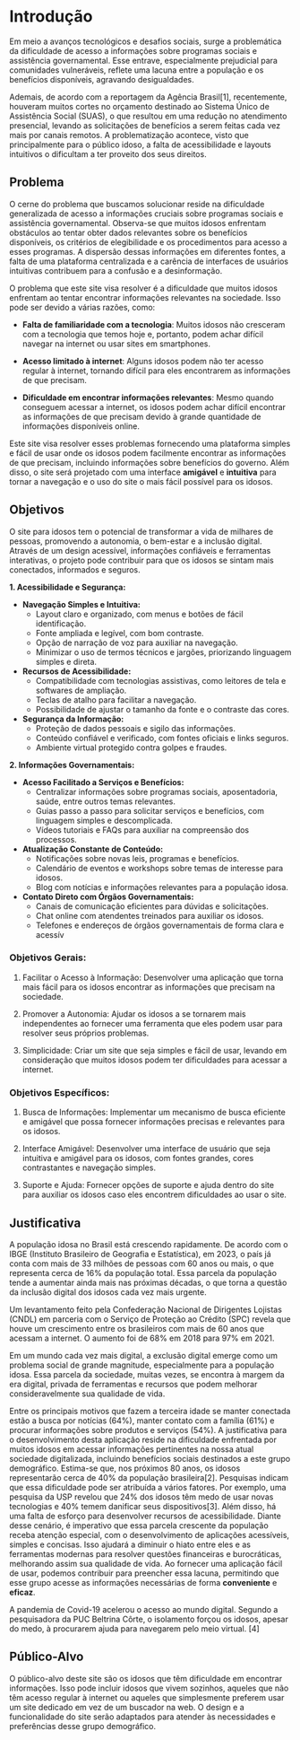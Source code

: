 # Introdução

Em meio a avanços tecnológicos e desafios sociais, surge a problemática da dificuldade de acesso a informações sobre programas sociais e assistência governamental. Esse entrave, especialmente prejudicial para comunidades vulneráveis, reflete uma lacuna entre a população e os benefícios disponíveis, agravando desigualdades.

Ademais, de acordo com a reportagem da Agência Brasil[1], recentemente, houveram muitos cortes no orçamento destinado ao Sistema Único de Assistência Social (SUAS), o que resultou em uma redução no atendimento presencial, levando as solicitações de benefícios a serem feitas cada vez mais por canais remotos. A problematização acontece, visto que principalmente para o público idoso, a falta de acessibilidade e layouts intuitivos o dificultam a ter proveito dos seus direitos.

## Problema

O cerne do problema que buscamos solucionar reside na dificuldade generalizada de acesso a informações cruciais sobre programas sociais e assistência governamental. Observa-se que muitos idosos enfrentam obstáculos ao tentar obter dados relevantes sobre os benefícios disponíveis, os critérios de elegibilidade e os procedimentos para acesso a esses programas. A dispersão dessas informações em diferentes fontes, a falta de uma plataforma centralizada e a carência de interfaces de usuários intuitivas contribuem para a confusão e a desinformação.

O problema que este site visa resolver é a dificuldade que muitos idosos enfrentam ao tentar encontrar informações relevantes na sociedade. Isso pode ser devido a várias razões, como:

- **Falta de familiaridade com a tecnologia**: Muitos idosos não cresceram com a tecnologia que temos hoje e, portanto, podem achar difícil navegar na internet ou usar sites em smartphones.

- **Acesso limitado à internet**: Alguns idosos podem não ter acesso regular à internet, tornando difícil para eles encontrarem as informações de que precisam.

- **Dificuldade em encontrar informações relevantes**: Mesmo quando conseguem acessar a internet, os idosos podem achar difícil encontrar as informações de que precisam devido à grande quantidade de informações disponíveis online.

Este site visa resolver esses problemas fornecendo uma plataforma simples e fácil de usar onde os idosos podem facilmente encontrar as informações de que precisam, incluindo informações sobre benefícios do governo. Além disso, o site será projetado com uma interface **amigável** e **intuitiva** para tornar a navegação e o uso do site o mais fácil possível para os idosos.

## Objetivos

O site para idosos tem o potencial de transformar a vida de milhares de pessoas, promovendo a autonomia, o bem-estar e a inclusão digital. Através de um design acessível, informações confiáveis e ferramentas interativas, o projeto pode contribuir para que os idosos se sintam mais conectados, informados e seguros.

**1. Acessibilidade e Segurança:**

-   **Navegação Simples e Intuitiva:**
    -   Layout claro e organizado, com menus e botões de fácil identificação.
    -   Fonte ampliada e legível, com bom contraste.
    -   Opção de narração de voz para auxiliar na navegação.
    -   Minimizar o uso de termos técnicos e jargões, priorizando linguagem simples e direta.
-   **Recursos de Acessibilidade:**
    -   Compatibilidade com tecnologias assistivas, como leitores de tela e softwares de ampliação.
    -   Teclas de atalho para facilitar a navegação.
    -   Possibilidade de ajustar o tamanho da fonte e o contraste das cores.
-   **Segurança da Informação:**
    -   Proteção de dados pessoais e sigilo das informações.
    -   Conteúdo confiável e verificado, com fontes oficiais e links seguros.
    -   Ambiente virtual protegido contra golpes e fraudes.

**2. Informações Governamentais:**

-   **Acesso Facilitado a Serviços e Benefícios:**
    -   Centralizar informações sobre programas sociais, aposentadoria, saúde, entre outros temas relevantes.
    -   Guias passo a passo para solicitar serviços e benefícios, com linguagem simples e descomplicada.
    -   Vídeos tutoriais e FAQs para auxiliar na compreensão dos processos.
-   **Atualização Constante de Conteúdo:**
    -   Notificações sobre novas leis, programas e benefícios.
    -   Calendário de eventos e workshops sobre temas de interesse para idosos.
    -   Blog com notícias e informações relevantes para a população idosa.
-   **Contato Direto com Órgãos Governamentais:**
    -   Canais de comunicação eficientes para dúvidas e solicitações.
    -   Chat online com atendentes treinados para auxiliar os idosos.
    -   Telefones e endereços de órgãos governamentais de forma clara e acessív

### Objetivos Gerais:

1. Facilitar o Acesso à Informação: Desenvolver uma aplicação que torna mais fácil para os idosos encontrar as informações que precisam na sociedade.

2. Promover a Autonomia: Ajudar os idosos a se tornarem mais independentes ao fornecer uma ferramenta que eles podem usar para resolver seus próprios problemas.

3. Simplicidade: Criar um site que seja simples e fácil de usar, levando em consideração que muitos idosos podem ter dificuldades para acessar a internet.

### Objetivos Específicos:

1. Busca de Informações: Implementar um mecanismo de busca eficiente e amigável que possa fornecer informações precisas e relevantes para os idosos.

2. Interface Amigável: Desenvolver uma interface de usuário que seja intuitiva e amigável para os idosos, com fontes grandes, cores contrastantes e navegação simples.

3. Suporte e Ajuda: Fornecer opções de suporte e ajuda dentro do site para auxiliar os idosos caso eles encontrem dificuldades ao usar o site.

## Justificativa

A população idosa no Brasil está crescendo rapidamente. De acordo com o IBGE (Instituto Brasileiro de Geografia e Estatística), em 2023, o país já conta com mais de 33 milhões de pessoas com 60 anos ou mais, o que representa cerca de 16% da população total. Essa parcela da população tende a aumentar ainda mais nas próximas décadas, o que torna a questão da inclusão digital dos idosos cada vez mais urgente. 

Um levantamento feito pela Confederação Nacional de Dirigentes Lojistas (CNDL) em parceria com o Serviço de Proteção ao Crédito (SPC) revela que houve um crescimento entre os brasileiros com mais de 60 anos que acessam a internet. O aumento foi de 68% em 2018 para 97% em 2021.  

Em um mundo cada vez mais digital, a exclusão digital emerge como um problema social de grande magnitude, especialmente para a população idosa. Essa parcela da sociedade, muitas vezes, se encontra à margem da era digital, privada de ferramentas e recursos que podem melhorar consideravelmente sua qualidade de vida. 

Entre os principais motivos que fazem a terceira idade se manter conectada estão a busca por notícias (64%), manter contato com a família (61%) e procurar informações sobre produtos e serviços (54%). A justificativa para o desenvolvimento desta aplicação reside na dificuldade enfrentada por muitos idosos em acessar informações pertinentes na nossa atual sociedade digitalizada, incluindo benefícios sociais destinados a este grupo demográfico. Estima-se que, nos próximos 80 anos, os idosos representarão cerca de 40% da população brasileira[2]. Pesquisas indicam que essa dificuldade pode ser atribuída a vários fatores. Por exemplo, uma pesquisa da USP revelou que 24% dos idosos têm medo de usar novas tecnologias e 40% temem danificar seus dispositivos[3]. Além disso, há uma falta de esforço para desenvolver recursos de acessibilidade. Diante desse cenário, é imperativo que essa parcela crescente da população receba atenção especial, com o desenvolvimento de aplicações acessíveis, simples e concisas. Isso ajudará a diminuir o hiato entre eles e as ferramentas modernas para resolver questões financeiras e burocráticas, melhorando assim sua qualidade de vida. Ao fornecer uma aplicação fácil de usar, podemos contribuir para preencher essa lacuna, permitindo que esse grupo acesse as informações necessárias de forma **conveniente** e **eficaz**.

A pandemia de Covid-19 acelerou o acesso ao mundo digital. Segundo a pesquisadora da PUC Beltrina Côrte, o isolamento forçou os idosos, apesar do medo, à procurarem ajuda para navegarem pelo meio virtual. [4]

## Público-Alvo

O público-alvo deste site são os idosos que têm dificuldade em encontrar informações. Isso pode incluir idosos que vivem sozinhos, aqueles que não têm acesso regular à internet ou aqueles que simplesmente preferem usar um site dedicado em vez de um buscador na web. O design e a funcionalidade do site serão adaptados para atender às necessidades e preferências desse grupo demográfico.
